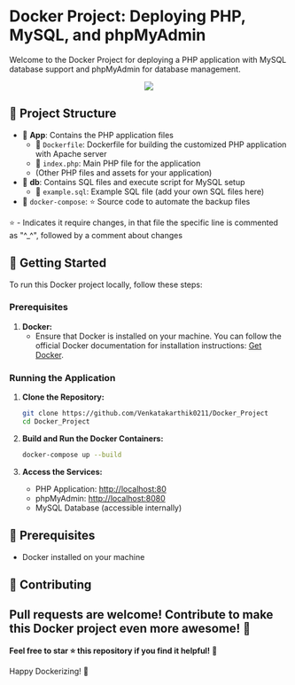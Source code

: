 # Docker Project: Deploying PHP, MySQL, and phpMyAdmin

Welcome to the Docker Project for deploying a PHP application with MySQL database support and phpMyAdmin for database management.

<p align="center">
    <img src="https://media.licdn.com/dms/image/C560BAQEqf7Ty65zbYQ/company-logo_200_200/0/1630642974979?e=2147483647&v=beta&t=zvaHR5YD_PdCR8jxm6YqXSitQUPLqTtrDRiyIYzzkN0">
</p>

## 📂 Project Structure

- 📁 **App**: Contains the PHP application files
    - 📄 `Dockerfile`: Dockerfile for building the customized PHP application with Apache server
    - 📄 `index.php`: Main PHP file for the application
    - (Other PHP files and assets for your application)
- 📁 **db**: Contains SQL files and execute script for MySQL setup
    - 📄 `example.sql`: Example SQL file (add your own SQL files here)
- 📄  `docker-compose`: ⭐ Source code to automate the backup files
 
⭐ - Indicates it require changes, in that file the specific line is commented as "^_^", followed by a comment about changes

## 🚀 Getting Started

To run this Docker project locally, follow these steps:

### Prerequisites

1. **Docker:**
   - Ensure that Docker is installed on your machine. You can follow the official Docker documentation for installation instructions: [Get Docker](https://docs.docker.com/get-docker/).

### Running the Application

1. **Clone the Repository:**
    ```bash
    git clone https://github.com/Venkatakarthik0211/Docker_Project
    cd Docker_Project
    ```

2. **Build and Run the Docker Containers:**
    ```bash
    docker-compose up --build
    ```

3. **Access the Services:**
   - PHP Application: [http://localhost:80](http://localhost:80)
   - phpMyAdmin: [http://localhost:8080](http://localhost:8080)
   - MySQL Database (accessible internally)

## 🧰 Prerequisites

- Docker installed on your machine

## 🤝 Contributing

Pull requests are welcome! Contribute to make this Docker project even more awesome! 🌟
---

**Feel free to star ⭐ this repository if you find it helpful!** 🌟

Happy Dockerizing! 🐳

